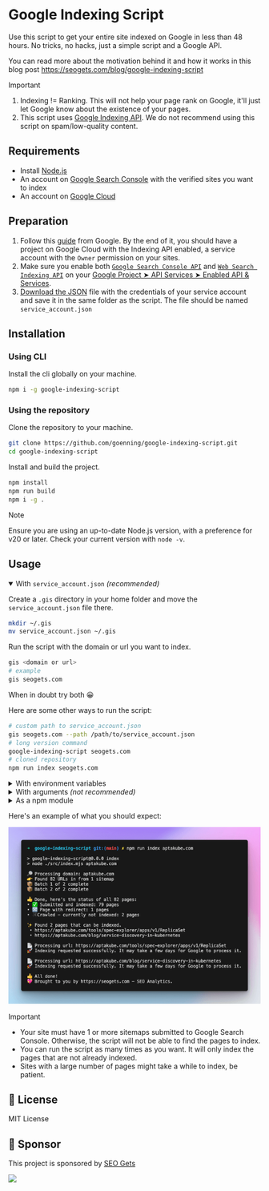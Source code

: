 # Google Indexing Script

Use this script to get your entire site indexed on Google in less than 48 hours. No tricks, no hacks, just a simple script and a Google API.

You can read more about the motivation behind it and how it works in this blog post https://seogets.com/blog/google-indexing-script

> [!IMPORTANT]  
> 1. Indexing != Ranking. This will not help your page rank on Google, it'll just let Google know about the existence of your pages.
> 2. This script uses [Google Indexing API](https://developers.google.com/search/apis/indexing-api/v3/quickstart). We do not recommend using this script on spam/low-quality content.

## Requirements

- Install [Node.js](https://nodejs.org/en/download)
- An account on [Google Search Console](https://search.google.com/search-console/about) with the verified sites you want to index
- An account on [Google Cloud](https://console.cloud.google.com/)

## Preparation

1. Follow this [guide](https://developers.google.com/search/apis/indexing-api/v3/prereqs) from Google. By the end of it, you should have a project on Google Cloud with the Indexing API enabled, a service account with the `Owner` permission on your sites.
2. Make sure you enable both [`Google Search Console API`](https://console.cloud.google.com/apis/api/searchconsole.googleapis.com) and [`Web Search Indexing API`](https://console.cloud.google.com/apis/api/indexing.googleapis.com) on your [Google Project ➤ API Services ➤ Enabled API & Services](https://console.cloud.google.com/apis/dashboard).
3. [Download the JSON](https://github.com/goenning/google-indexing-script/issues/2) file with the credentials of your service account and save it in the same folder as the script. The file should be named `service_account.json`

## Installation

### Using CLI

Install the cli globally on your machine.

```bash
npm i -g google-indexing-script
```

### Using the repository

Clone the repository to your machine.

```bash
git clone https://github.com/goenning/google-indexing-script.git
cd google-indexing-script
```

Install and build the project.

```bash
npm install
npm run build
npm i -g .
```

> [!NOTE]
> Ensure you are using an up-to-date Node.js version, with a preference for v20 or later. Check your current version with `node -v`.

## Usage

<details open>
<summary>With <code>service_account.json</code> <i>(recommended)</i></summary>

Create a `.gis` directory in your home folder and move the `service_account.json` file there.

```bash
mkdir ~/.gis
mv service_account.json ~/.gis
```

Run the script with the domain or url you want to index.

```bash
gis <domain or url>
# example
gis seogets.com
```

When in doubt try both 😀

Here are some other ways to run the script:

```bash
# custom path to service_account.json
gis seogets.com --path /path/to/service_account.json
# long version command
google-indexing-script seogets.com
# cloned repository
npm run index seogets.com
```
</details>

<details>
<summary>With environment variables</summary>

Open `service_account.json` and copy the `client_email` and `private_key` values.

Run the script with the domain or url you want to index.

```bash
GIS_CLIENT_EMAIL=your-client-email GIS_PRIVATE_KEY=your-private-key gis seogets.com
```
</details>

<details>
<summary>With arguments <i>(not recommended)</i></summary>

Open `service_account.json` and copy the `client_email` and `private_key` values.

Once you have the values, run the script with the domain or url you want to index, the client email and the private key.

```bash
gis seogets.com --client-email your-client-email --private-key your-private-key
```
</details>

<details>
<summary>As a npm module</summary>

You can also use the script as a [npm module](https://www.npmjs.com/package/google-indexing-script) in your own project.

```bash
npm i google-indexing-script
```

```javascript
import { index } from 'google-indexing-script'
import serviceAccount from './service_account.json'

index('seogets.com', {
  client_email: serviceAccount.client_email,
  private_key: serviceAccount.private_key
})
  .then(console.log)
  .catch(console.error)
```

Read the [API documentation](https://paka.dev/npm/google-indexing-script) for more details.
</details>

Here's an example of what you should expect:

![](./output.png)

> [!IMPORTANT]
> - Your site must have 1 or more sitemaps submitted to Google Search Console. Otherwise, the script will not be able to find the pages to index.
> - You can run the script as many times as you want. It will only index the pages that are not already indexed.
> - Sites with a large number of pages might take a while to index, be patient.

## 📄 License

MIT License

## 💖 Sponsor

This project is sponsored by [SEO Gets](https://seogets.com)

![](https://seogets.com/og.png)
